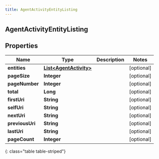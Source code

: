 ```yaml
---
title: AgentActivityEntityListing
---
```


## AgentActivityEntityListing

## Properties

| Name            | Type                                                                   | Description | Notes      |
| --------------- | ---------------------------------------------------------------------- | ----------- | ---------- |
| **entities**    | <!----><!---->[**List&lt;AgentActivity&gt;**](AgentActivity.md)<!----> |             | [optional] |
| **pageSize**    | <!----><!---->**Integer**<!---->                                       |             | [optional] |
| **pageNumber**  | <!----><!---->**Integer**<!---->                                       |             | [optional] |
| **total**       | <!----><!---->**Long**<!---->                                          |             | [optional] |
| **firstUri**    | <!----><!---->**String**<!---->                                        |             | [optional] |
| **selfUri**     | <!----><!---->**String**<!---->                                        |             | [optional] |
| **nextUri**     | <!----><!---->**String**<!---->                                        |             | [optional] |
| **previousUri** | <!----><!---->**String**<!---->                                        |             | [optional] |
| **lastUri**     | <!----><!---->**String**<!---->                                        |             | [optional] |
| **pageCount**   | <!----><!---->**Integer**<!---->                                       |             | [optional] |

{: class="table table-striped"}
